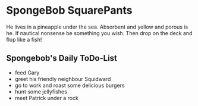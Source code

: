 # SpongeBob SquarePants

He lives in a pineapple under the sea. 
Absorbent and yellow and porous is he.
If nautical nonsense be something you wish. 
Then drop on the deck and flop like a fish!

## Spongebob's Daily ToDo-List

* feed Gary
* greet his friendly neighbour Squidward
* go to work and roast some delicious burgers
* hunt some jellyfishes
* meet Patrick under a rock
